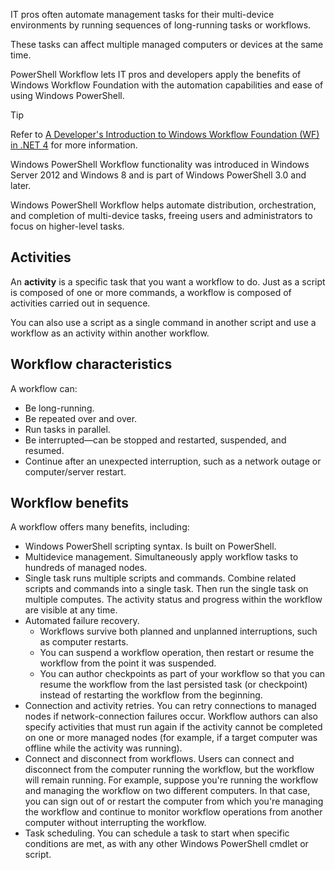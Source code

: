 IT pros often automate management tasks for their multi-device environments by running sequences of long-running tasks or workflows.

These tasks can affect multiple managed computers or devices at the same time.

PowerShell Workflow lets IT pros and developers apply the benefits of Windows Workflow Foundation with the automation capabilities and ease of using Windows PowerShell.

> [!TIP]
> Refer to [A Developer's Introduction to Windows Workflow Foundation (WF) in .NET 4](/previous-versions/dotnet/articles/ee342461%28v=msdn.10%29) for more information.

Windows PowerShell Workflow functionality was introduced in Windows Server 2012 and Windows 8 and is part of Windows PowerShell 3.0 and later.

Windows PowerShell Workflow helps automate distribution, orchestration, and completion of multi-device tasks, freeing users and administrators to focus on higher-level tasks.

## Activities

An **activity** is a specific task that you want a workflow to do. Just as a script is composed of one or more commands, a workflow is composed of activities carried out in sequence.

You can also use a script as a single command in another script and use a workflow as an activity within another workflow.

## Workflow characteristics

A workflow can:

 -  Be long-running.
 -  Be repeated over and over.
 -  Run tasks in parallel.
 -  Be interrupted—can be stopped and restarted, suspended, and resumed.
 -  Continue after an unexpected interruption, such as a network outage or computer/server restart.

## Workflow benefits

A workflow offers many benefits, including:

 -  Windows PowerShell scripting syntax. Is built on PowerShell.
 -  Multidevice management. Simultaneously apply workflow tasks to hundreds of managed nodes.
 -  Single task runs multiple scripts and commands. Combine related scripts and commands into a single task. Then run the single task on multiple computes. The activity status and progress within the workflow are visible at any time.
 -  Automated failure recovery.
     -  Workflows survive both planned and unplanned interruptions, such as computer restarts.
     -  You can suspend a workflow operation, then restart or resume the workflow from the point it was suspended.
     -  You can author checkpoints as part of your workflow so that you can resume the workflow from the last persisted task (or checkpoint) instead of restarting the workflow from the beginning.
 -  Connection and activity retries. You can retry connections to managed nodes if network-connection failures occur. Workflow authors can also specify activities that must run again if the activity cannot be completed on one or more managed nodes (for example, if a target computer was offline while the activity was running).
 -  Connect and disconnect from workflows. Users can connect and disconnect from the computer running the workflow, but the workflow will remain running. For example, suppose you're running the workflow and managing the workflow on two different computers. In that case, you can sign out of or restart the computer from which you're managing the workflow and continue to monitor workflow operations from another computer without interrupting the workflow.
 -  Task scheduling. You can schedule a task to start when specific conditions are met, as with any other Windows PowerShell cmdlet or script.
